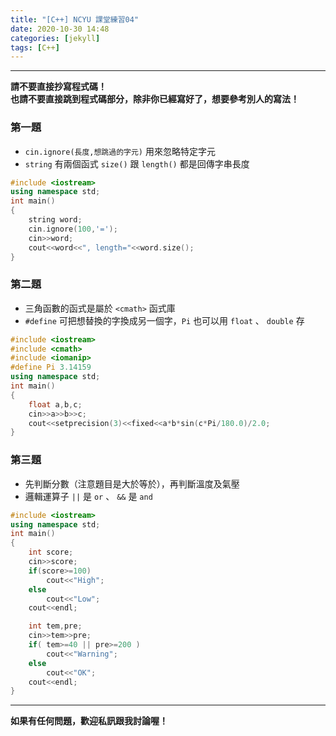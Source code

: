 ```yaml
---
title: "[C++] NCYU 課堂練習04"
date: 2020-10-30 14:48
categories: [jekyll]
tags: [C++]
---
```


---
**請不要直接抄寫程式碼！** <br>
**也請不要直接跳到程式碼部分，除非你已經寫好了，想要參考別人的寫法！**

### 第一題

* `cin.ignore(長度,想跳過的字元)` 用來忽略特定字元
* `string` 有兩個函式 `size()` 跟 `length()` 都是回傳字串長度
```c++
#include <iostream>
using namespace std;
int main()
{
    string word;
    cin.ignore(100,'=');
    cin>>word;
    cout<<word<<", length="<<word.size();
}
```

### 第二題
* 三角函數的函式是屬於 `<cmath>` 函式庫
* `#define` 可把想替換的字換成另一個字，`Pi` 也可以用 `float` 、 `double` 存
```c++
#include <iostream>
#include <cmath>
#include <iomanip>
#define Pi 3.14159
using namespace std;
int main()
{
    float a,b,c;
    cin>>a>>b>>c;
    cout<<setprecision(3)<<fixed<<a*b*sin(c*Pi/180.0)/2.0;
}
```

### 第三題

* 先判斷分數（注意題目是大於等於），再判斷溫度及氣壓
* 邏輯運算子 `||` 是 `or` 、 `&&` 是 `and`
```c++
#include <iostream>
using namespace std;
int main()
{
    int score;
    cin>>score;
    if(score>=100)
        cout<<"High";
    else
        cout<<"Low";
    cout<<endl;

    int tem,pre;
    cin>>tem>>pre;
    if( tem>=40 || pre>=200 )
        cout<<"Warning";
    else
        cout<<"OK";
    cout<<endl;
}
```

---
**如果有任何問題，歡迎私訊跟我討論喔！**
